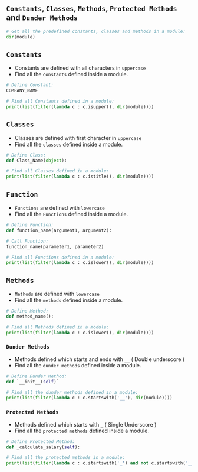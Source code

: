 ## `Constants`, `Classes`, `Methods`, `Protected Methods` and `Dunder Methods`
```python
# Get all the predefined constants, classes and methods in a module:
dir(module)
```

## `Constants`

- Constants are defined with all characters in `uppercase`
- Find all the `constants` defined inside a module.

```python
# Define Constant:
COMPANY_NAME

# Find all Constants defined in a module:
print(list(filter(lambda c : c.isupper(), dir(module))))
```

## `Classes`

- Classes are defined with first character in `uppercase`
- Find all the `classes` defined inside a module.

```python
# Define Class:
def Class_Name(object):

# Find all Classes defined in a module:
print(list(filter(lambda c : c.istitle(), dir(module))))
```

## `Function`

- `Functions` are defined with `lowercase`
- Find all the `Functions` defined inside a module.

```python
# Define Function:
def function_name(argument1, argument2):

# Call Function:
function_name(parameter1, parameter2)

# Find all Functions defined in a module:
print(list(filter(lambda c : c.islower(), dir(module))))
```

## `Methods`

- `Methods` are defined with `lowercase`
- Find all the `methods` defined inside a module.

```python
# Define Method:
def method_name():

# Find all Methods defined in a module:
print(list(filter(lambda c : c.islower(), dir(module))))
```

### `Dunder Methods`

- Methods defined which starts and ends with `__` ( Double underscore )
- Find all the `dunder methods` defined inside a module.

```python
# Define Dunder Method:
def `__init__(self)`

# Find all the dunder methods defined in a module:
print(list(filter(lambda c : c.startswith('__'), dir(module))))
```

### `Protected Methods`

- Methods defined which starts with `_` ( Single Underscore )
- Find all the `protected methods` defined inside a module.

```python
# Define Protected Method:
def _calculate_salary(self):

# Find all the protected methods in a module:
print(list(filter(lambda c : c.startswith('_') and not c.startswith('__'), dir(module))))
``` 

